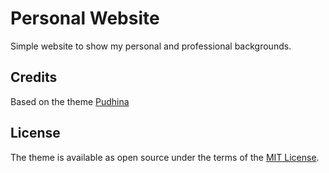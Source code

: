 # Personal Website
Simple website to show my personal and professional backgrounds.

## Credits
Based on the theme [Pudhina](https://github.com/knhash/Pudhina)

## License
The theme is available as open source under the terms of the [MIT License](http://opensource.org/licenses/MIT).

